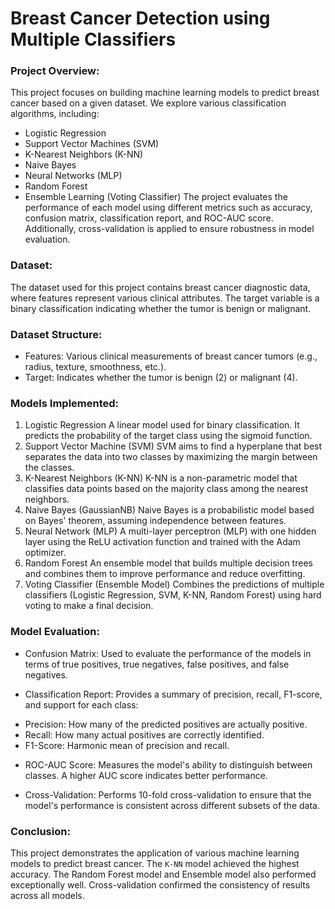 # Breast Cancer Detection using Multiple Classifiers
### Project Overview:
This project focuses on building machine learning models to predict breast cancer based on a given dataset. We explore various classification algorithms, including:

- Logistic Regression
- Support Vector Machines (SVM)
- K-Nearest Neighbors (K-NN)
- Naive Bayes
- Neural Networks (MLP)
- Random Forest
- Ensemble Learning (Voting Classifier)
The project evaluates the performance of each model using different metrics such as accuracy, confusion matrix, classification report, and ROC-AUC score. Additionally, cross-validation is applied to ensure robustness in model evaluation.

### Dataset:
The dataset used for this project contains breast cancer diagnostic data, where features represent various clinical attributes. The target variable is a binary classification indicating whether the tumor is benign or malignant.

### Dataset Structure:
* Features: Various clinical measurements of breast cancer tumors (e.g., radius, texture, smoothness, etc.).
* Target: Indicates whether the tumor is benign (2) or malignant (4).

### Models Implemented:
1. Logistic Regression
A linear model used for binary classification. It predicts the probability of the target class using the sigmoid function.
2. Support Vector Machine (SVM)
SVM aims to find a hyperplane that best separates the data into two classes by maximizing the margin between the classes.
3. K-Nearest Neighbors (K-NN)
K-NN is a non-parametric model that classifies data points based on the majority class among the nearest neighbors.
4. Naive Bayes (GaussianNB)
Naive Bayes is a probabilistic model based on Bayes' theorem, assuming independence between features.
5. Neural Network (MLP)
A multi-layer perceptron (MLP) with one hidden layer using the ReLU activation function and trained with the Adam optimizer.
6. Random Forest
An ensemble model that builds multiple decision trees and combines them to improve performance and reduce overfitting.
7. Voting Classifier (Ensemble Model)
Combines the predictions of multiple classifiers (Logistic Regression, SVM, K-NN, Random Forest) using hard voting to make a final decision.

### Model Evaluation:
- Confusion Matrix:
Used to evaluate the performance of the models in terms of true positives, true negatives, false positives, and false negatives.

- Classification Report:
Provides a summary of precision, recall, F1-score, and support for each class:

* Precision: How many of the predicted positives are actually positive.
* Recall: How many actual positives are correctly identified.
* F1-Score: Harmonic mean of precision and recall.

- ROC-AUC Score:
Measures the model's ability to distinguish between classes. A higher AUC score indicates better performance.

- Cross-Validation:
Performs 10-fold cross-validation to ensure that the model's performance is consistent across different subsets of the data.

### Conclusion:
This project demonstrates the application of various machine learning models to predict breast cancer. The `K-NN` model achieved the highest accuracy. The Random Forest model and Ensemble model also performed exceptionally well. Cross-validation confirmed the consistency of results across all models.
